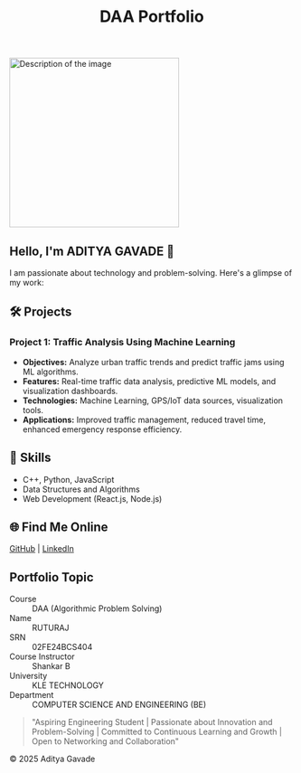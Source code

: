<!DOCTYPE html>
<html lang="en">
<head>
    <meta charset="UTF-8">
    <meta name="viewport" content="width=device-width, initial-scale=1.0">
    <title>Aditya Gavade - Portfolio</title>
    <link rel="stylesheet" href="style.css">
</head>
<body>
    <header class="header">
        <h1>DAA Portfolio</h1>
    </header>
    <main>
        <img src="images/images.jpg" alt="Description of the image" width="300">
        <section class="about">
            <h2>Hello, I'm <span class="highlight">ADITYA GAVADE</span> 👋</h2>
            <p>I am passionate about technology and problem-solving. Here's a glimpse of my work:</p>
        </section>
        <section class="projects">
            <h2>🛠️ Projects</h2>
            <div class="project-card">
                <h3>Project 1: Traffic Analysis Using Machine Learning</h3>
                <ul>
                    <li><strong>Objectives:</strong> Analyze urban traffic trends and predict traffic jams using ML algorithms.</li>
                    <li><strong>Features:</strong> Real-time traffic data analysis, predictive ML models, and visualization dashboards.</li>
                    <li><strong>Technologies:</strong> Machine Learning, GPS/IoT data sources, visualization tools.</li>
                    <li><strong>Applications:</strong> Improved traffic management, reduced travel time, enhanced emergency response efficiency.</li>
                </ul>
            </div>
        </section>
        <section class="skills">
            <h2>🚀 Skills</h2>
            <ul>
                <li>C++, Python, JavaScript</li>
                <li>Data Structures and Algorithms</li>
                <li>Web Development (React.js, Node.js)</li>
            </ul>
        </section>
        <section class="find-me">
            <h2>🌐 Find Me Online</h2>
            <p><a href="https://github.com/adityagavde48" target="_blank">GitHub</a> | <a href="https://www.linkedin.com/feed/" target="_blank">LinkedIn</a></p>
        </section>
        <section class="details">
            <h2>Portfolio Topic</h2>
            <dl>
                <dt>Course</dt>
                <dd>DAA (Algorithmic Problem Solving)</dd>
                <dt>Name</dt>
                <dd>RUTURAJ </dd>
                <dt>SRN</dt>
                <dd>02FE24BCS404</dd>
                <dt>Course Instructor</dt>
                <dd>Shankar B</dd>
                <dt>University</dt>
                <dd>KLE TECHNOLOGY</dd>
                <dt>Department</dt>
                <dd>COMPUTER SCIENCE AND ENGINEERING (BE)</dd>
            </dl>
        </section>
        <blockquote>
            "Aspiring Engineering Student | Passionate about Innovation and Problem-Solving | Committed to Continuous Learning and Growth | Open to Networking and Collaboration"
        </blockquote>
    </main>
    <footer class="footer">
        <p>&copy; 2025 Aditya Gavade</p>
    </footer>
</body>
</html>
